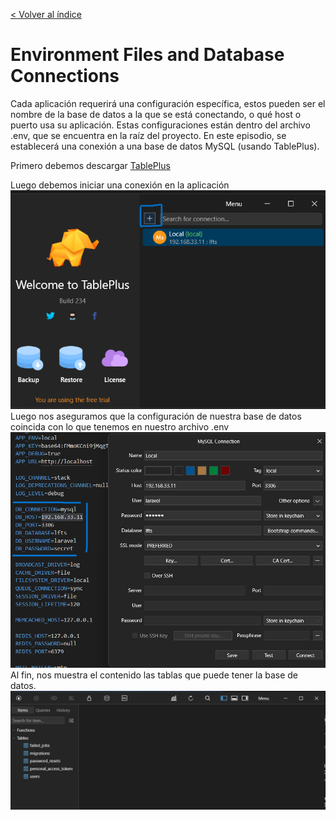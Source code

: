 [< Volver al índice](/docs/readme.md)

#  Environment Files and Database Connections
Cada aplicación requerirá una configuración específica, estos pueden ser el nombre de la base de datos a la que se está conectando, o qué host o puerto usa su aplicación. Estas configuraciones están dentro del archivo .env, que se encuentra en la raíz del proyecto. En este episodio, se establecerá una conexión a una base de datos MySQL (usando TablePlus).

Primero debemos descargar [TablePlus](https://tableplus.com/download)

Luego debemos iniciar una conexión en la aplicación
![image](./images/nueva%20conexion.png "layout")
Luego nos aseguramos que la configuración de nuestra base de datos coincida con lo que tenemos en nuestro archivo .env
![image](./images/configuracion%20database.png "layout")
Al fin, nos muestra el contenido las tablas que puede tener la base de datos. 
![image](./images/contenido%20bd%20ep17.png "layout")
